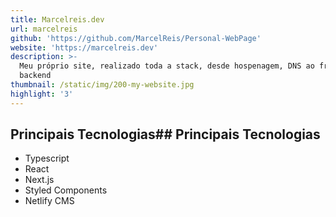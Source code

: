 ```yaml
---
title: Marcelreis.dev
url: marcelreis
github: 'https://github.com/MarcelReis/Personal-WebPage'
website: 'https://marcelreis.dev'
description: >-
  Meu próprio site, realizado toda a stack, desde hospenagem, DNS ao front e
  backend
thumbnail: /static/img/200-my-website.jpg
highlight: '3'
---
```

## Principais Tecnologias## Principais Tecnologias
* Typescript
* React
* Next.js
* Styled Components
* Netlify CMS
